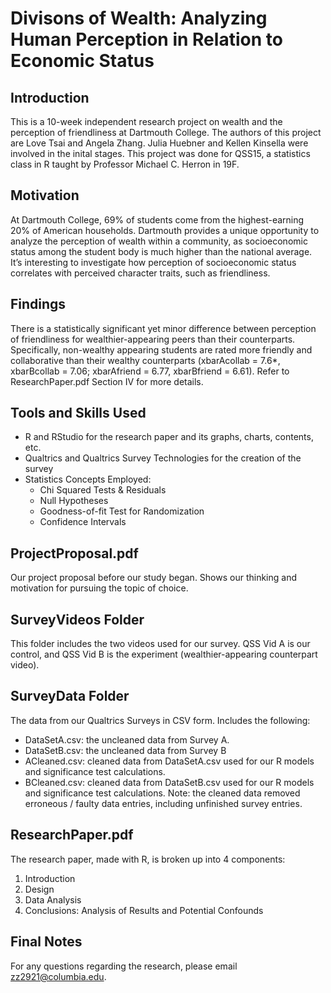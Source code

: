 # Divisons of Wealth: Analyzing Human Perception in Relation to Economic Status

## Introduction
This is a 10-week independent research project on wealth and the perception of friendliness at Dartmouth College. 
The authors of this project are Love Tsai and Angela Zhang. Julia Huebner and Kellen Kinsella were involved in the inital stages.
This project was done for QSS15, a statistics class in R taught by Professor Michael C. Herron in 19F.

## Motivation
At Dartmouth College, 69% of students come from the highest-earning 20% of American households. Dartmouth provides a unique opportunity to analyze the perception of wealth within a community, as socioeconomic status among the student body is much higher than the national average. It’s interesting to investigate how perception of socioeconomic status correlates with perceived character traits, such as friendliness.

## Findings
There is a statistically significant yet minor difference between perception of friendliness for wealthier-appearing peers than their counterparts. Specifically, non-wealthy appearing students are rated more friendly and collaborative than their wealthy counterparts (xbarAcollab = 7.6*, xbarBcollab = 7.06; xbarAfriend = 6.77, xbarBfriend = 6.61). Refer to ResearchPaper.pdf Section IV for more details.

## Tools and Skills Used
- R and RStudio for the research paper and its graphs, charts, contents, etc.
- Qualtrics and Qualtrics Survey Technologies for the creation of the survey
- Statistics Concepts Employed:
   - Chi Squared Tests & Residuals
   - Null Hypotheses
   - Goodness-of-fit Test for Randomization
   - Confidence Intervals

## ProjectProposal.pdf
Our project proposal before our study began. Shows our thinking and motivation for pursuing the topic of choice.

## SurveyVideos Folder
This folder includes the two videos used for our survey.
QSS Vid A is our control, and QSS Vid B is the experiment (wealthier-appearing counterpart video).

## SurveyData Folder
The data from our Qualtrics Surveys in CSV form. Includes the following:
- DataSetA.csv: the uncleaned data from Survey A.
- DataSetB.csv: the uncleaned data from Survey B
- ACleaned.csv: cleaned data from DataSetA.csv used for our R models and significance test calculations.
- BCleaned.csv: cleaned data from DataSetB.csv used for our R models and significance test calculations.
Note: the cleaned data removed erroneous / faulty data entries, including unfinished survey entries.

## ResearchPaper.pdf
The research paper, made with R, is broken up into 4 components:
1. Introduction
2. Design
3. Data Analysis
4. Conclusions: Analysis of Results and Potential Confounds

## Final Notes
For any questions regarding the research, please email zz2921@columbia.edu.
